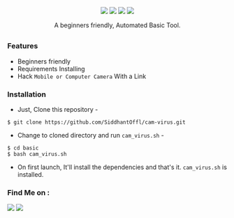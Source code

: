 


<p align="center">
  <img src="https://img.shields.io/badge/Author-Siddhant Saaho-cyan?style=flat-square">
  <img src="https://img.shields.io/badge/Open%20Source-Yes-cyan?style=flat-square">
  <img src="https://img.shields.io/badge/MADE%20IN-Tamil Eelam-green?colorA=%23ff0000&colorB=%23017e40&style=flat-square">
  <img src="https://img.shields.io/badge/Written%20In-Bash-cyan?style=flat-square">
</p>

<p align="center">A beginners friendly, Automated Basic Tool.</p>

##

### Features

- Beginners friendly 
- Requirements Installing 
- Hack  `Mobile or Computer Camera` With a Link

### Installation

- Just, Clone this repository -
```
$ git clone https://github.com/SiddhantOffl/cam-virus.git
```

- Change to cloned directory and run `cam_virus.sh` -
```
$ cd basic
$ bash cam_virus.sh
```

- On first launch, It'll install the dependencies and that's it. `cam_virus.sh` is installed.







### Find Me on :
<p align="left">
  <a href="https://github.com/SiddhantOffl" target="_blank"><img src="https://img.shields.io/badge/Github-SiddhantOffl-green?style=for-the-badge&logo=github"></a>
  <a href="https://www.instagram.com/yadhav_offl" target="_blank"><img src="https://img.shields.io/badge/IG-%40Yadhav_offl-red?style=for-the-badge&logo=instagram"></a>
  
</p>
